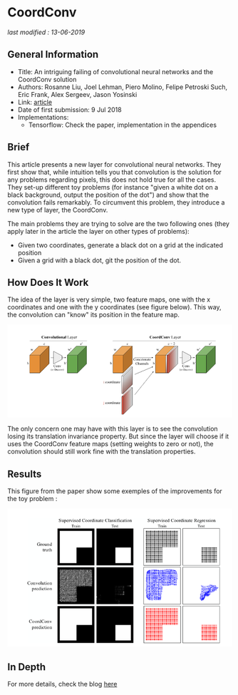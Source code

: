 # CoordConv

_last modified : 13-06-2019_

## General Information

- Title: An intriguing failing of convolutional neural networks and the CoordConv solution
- Authors: Rosanne Liu, Joel Lehman, Piero Molino, Felipe Petroski Such, Eric Frank, Alex Sergeev, Jason Yosinski
- Link: [article](https://arxiv.org/abs/1807.03247)
- Date of first submission: 9 Jul 2018
- Implementations:
    - Tensorflow: Check the paper, implementation in the appendices

## Brief



This article presents a new layer for convolutional neural networks. They first show that, while intuition tells you that convolution is the solution for any problems regarding pixels, this does not hold true for all the cases. They set-up different toy problems (for instance "given a white dot on a black background, output the position of the dot") and show that the convolution fails remarkably. To circumvent this problem, they introduce a new type of layer, the CoordConv.

The main problems they are trying to solve are the two following ones (they apply later in the article the layer on other types of problems):

- Given two coordinates, generate a black dot on a grid at the indicated position
- Given a grid with a black dot, git the position of the dot.

## How Does It Work

The idea of the layer is very simple, two feature maps, one with the x coordinates and one with the y coordinates (see figure below). This way, the convolution can "know" its position in the feature map.

![Layer](https://raw.githubusercontent.com/D3lt4lph4/papers/master/docs/images/others/coordconv/uber_coordconv_layer.png "Layer")

The only concern one may have with this layer is to see the convolution losing its translation invariance property. But since the layer will choose if it uses the CoordConv feature maps (setting weights to zero or not), the convolution should still work fine with the translation properties.

## Results

This figure from the paper show some exemples of the improvements for the toy problem :

![Results](https://raw.githubusercontent.com/D3lt4lph4/papers/master/docs/images/others/coordconv/uber_coordconv_results.png "Results")

## In Depth

For more details, check the blog [here](https://eng.uber.com/coordconv/)
